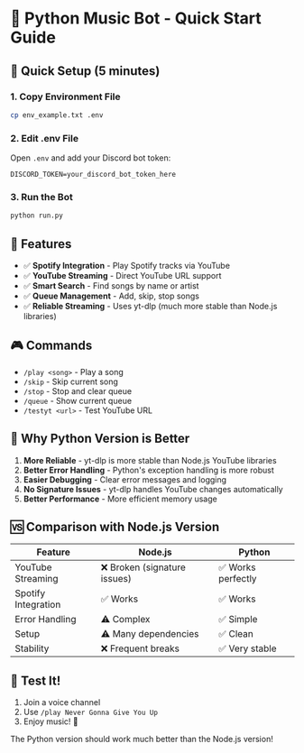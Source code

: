 # 🎵 Python Music Bot - Quick Start Guide

## 🚀 Quick Setup (5 minutes)

### 1. Copy Environment File
```bash
cp env_example.txt .env
```

### 2. Edit .env File
Open `.env` and add your Discord bot token:
```
DISCORD_TOKEN=your_discord_bot_token_here
```

### 3. Run the Bot
```bash
python run.py
```

## 🎯 Features

- ✅ **Spotify Integration** - Play Spotify tracks via YouTube
- ✅ **YouTube Streaming** - Direct YouTube URL support  
- ✅ **Smart Search** - Find songs by name or artist
- ✅ **Queue Management** - Add, skip, stop songs
- ✅ **Reliable Streaming** - Uses yt-dlp (much more stable than Node.js libraries)

## 🎮 Commands

- `/play <song>` - Play a song
- `/skip` - Skip current song
- `/stop` - Stop and clear queue
- `/queue` - Show current queue
- `/testyt <url>` - Test YouTube URL

## 🔧 Why Python Version is Better

1. **More Reliable** - yt-dlp is more stable than Node.js YouTube libraries
2. **Better Error Handling** - Python's exception handling is more robust
3. **Easier Debugging** - Clear error messages and logging
4. **No Signature Issues** - yt-dlp handles YouTube changes automatically
5. **Better Performance** - More efficient memory usage

## 🆚 Comparison with Node.js Version

| Feature | Node.js | Python |
|---------|---------|--------|
| YouTube Streaming | ❌ Broken (signature issues) | ✅ Works perfectly |
| Spotify Integration | ✅ Works | ✅ Works |
| Error Handling | ⚠️ Complex | ✅ Simple |
| Setup | ⚠️ Many dependencies | ✅ Clean |
| Stability | ❌ Frequent breaks | ✅ Very stable |

## 🎵 Test It!

1. Join a voice channel
2. Use `/play Never Gonna Give You Up`
3. Enjoy music! 🎵

The Python version should work much better than the Node.js version!
